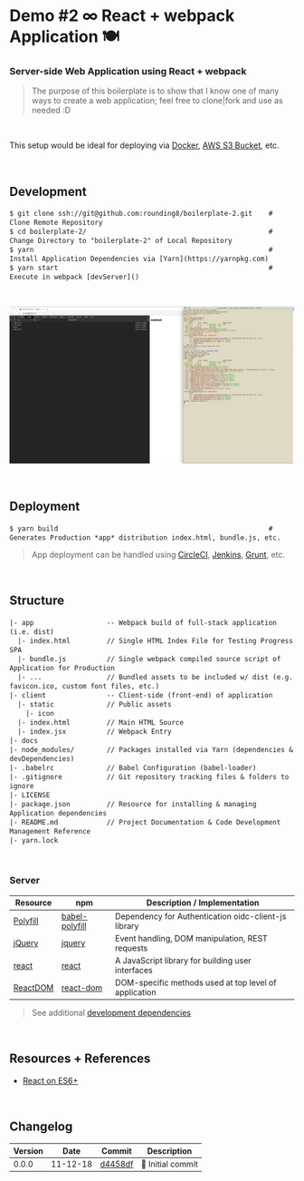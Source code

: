 
# Demo #2 ∞ React + webpack Application 🍽

### Server-side Web Application using React + webpack

> The purpose of this boilerplate is to show that I know one of many ways to create a web application; feel free to clone|fork and use as needed :D

<br>

This setup would be ideal for deploying via [Docker](https://www.docker.com), [AWS S3 Bucket](https://aws.amazon.com/s3), etc.

<br>

## Development

```
$ git clone ssh://git@github.com:rounding8/boilerplate-2.git    # Clone Remote Repository
$ cd boilerplate-2/                                             # Change Directory to "boilerplate-2" of Local Repository
$ yarn                                                          # Install Application Dependencies via [Yarn](https://yarnpkg.com)
$ yarn start                                                    # Execute in webpack [devServer]()
```

<br>

![screenshot-1](https://github.com/rounding8/boilerplate-2/blob/master/docs/screenshot-1.jpg)

<br>

## Deployment

```
$ yarn build                                                    # Generates Production *app* distribution index.html, bundle.js, etc.
```

> App deployment can be handled using [CircleCI](https://circleci.com), [Jenkins](https://jenkins.io), [Grunt](https://gruntjs.com), etc.

<br>

## Structure

```
|- app                  -- Webpack build of full-stack application (i.e. dist)
  |- index.html         // Single HTML Index File for Testing Progress SPA
  |- bundle.js          // Single webpack compiled source script of Application for Production
  |- ...                // Bundled assets to be included w/ dist (e.g. favicon.ico, custom font files, etc.)
|- client               -- Client-side (front-end) of application
  |- static             // Public assets
    |- icon
  |- index.html         // Main HTML Source
  |- index.jsx          // Webpack Entry
|- docs
|- node_modules/        // Packages installed via Yarn (dependencies & devDependencies)
|- .babelrc             // Babel Configuration (babel-loader)
|- .gitignore           // Git repository tracking files & folders to ignore
|- LICENSE
|- package.json         // Resource for installing & managing Application dependencies
|- README.md            // Project Documentation & Code Development Management Reference
|- yarn.lock
```

<br>

### Server

| Resource                                            | npm                                                            | Description / Implementation                          |
|-----------------------------------------------------|----------------------------------------------------------------|-------------------------------------------------------|
| [Polyfill](https://babeljs.io/docs/usage/polyfill)  | [babel-polyfill](https://www.npmjs.com/package/babel-polyfill) | Dependency for Authentication oidc-client-js library  |
| [jQuery](https://jquery.com)                        | [jquery](https://www.npmjs.com/package/jquery)                 | Event handling, DOM manipulation, REST requests       |
| [react](https://reactjs.org)                        | [react](https://www.npmjs.com/package/react)                   | A JavaScript library for building user interfaces     |
| [ReactDOM](https://reactjs.org/docs/react-dom.html) | [react-dom](https://www.npmjs.com/package/react-dom)           | DOM-specific methods used at top level of application |

> See additional [development dependencies](https://github.com/rounding8/boilerplate-2/blob/master/package.json#22)

<br>

## Resources + References

* [React on ES6+](https://babeljs.io/blog/2015/06/07/react-on-es6-plus)

<br>

## Changelog

| Version | Date     | Commit                                                                                                | Description |
|---------|----------|-------------------------------------------------------------------------------------------------------|-------------|
| 0.0.0   | 11-12-18 | [d4458df](https://github.com/rounding8/boilerplate-2/commit/d4458dff80db7f09a930f74fc58d63cc8a11ff2d) | 🎉  Initial commit |
